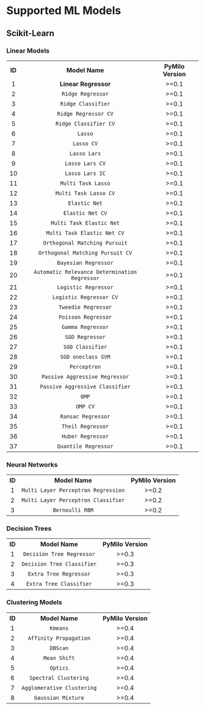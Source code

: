 # Supported ML Models
## Scikit-Learn 
### Linear Models
<table>
	<tr align="center">
		<th>ID</th>
		<th>Model Name</th>
		<th>PyMilo Version</th>
	</tr>
	<tr align="center">
		<td>1</td>
		<td><b>Linear Regressor</b></td>
        <td>>=0.1</td>
	</tr>
	<tr align="center">
		<td>2</td>
		<td><code>Ridge Regressor</code></td>
        <td>>=0.1</td>
	</tr>
	<tr align="center">
		<td>3</td>
		<td><code>Ridge Classifier</code></td>
        <td>>=0.1</td>
	</tr>
	<tr align="center">
		<td>4</td>
		<td><code>Ridge Regressor CV</code></td>
        <td>>=0.1</td>
	</tr>
	<tr align="center">
		<td>5</td>
		<td><code>Ridge Classifier CV</code></td>
        <td>>=0.1</td>
	</tr>
	<tr align="center">
		<td>6</td>
		<td><code>Lasso</code></td>
        <td>>=0.1</td>
	</tr>
	<tr align="center">
		<td>7</td>
		<td><code>Lasso CV</code></td>
        <td>>=0.1</td>
	</tr>
	<tr align="center">
		<td>8</td>
		<td><code>Lasso Lars</code></td>
        <td>>=0.1</td>
	</tr>
	<tr align="center">
		<td>9</td>
		<td><code>Lasso Lars CV</code></td>
        <td>>=0.1</td>
	</tr>
	<tr align="center">
		<td>10</td>
		<td><code>Lasso Lars IC</code></td>
        <td>>=0.1</td>
	</tr>
    <tr align="center">
		<td>11</td>
		<td><code>Multi Task Lasso</code></td>
        <td>>=0.1</td>
	</tr>
    <tr align="center">
		<td>12</td>
		<td><code>Multi Task Lasso CV</code></td>
        <td>>=0.1</td>
	</tr>
    <tr align="center">
		<td>13</td>
		<td><code>Elastic Net</code></td>
        <td>>=0.1</td>
	</tr>
    <tr align="center">
		<td>14</td>
		<td><code>Elastic Net CV</code></td>
        <td>>=0.1</td>
	</tr>
    <tr align="center">
		<td>15</td>
		<td><code>Multi Task Elastic Net</code></td>
        <td>>=0.1</td>
	</tr>
    <tr align="center">
		<td>16</td>
		<td><code>Multi Task Elastic Net CV</code></td>
        <td>>=0.1</td>
	</tr>
    <tr align="center">
		<td>17</td>
		<td><code>Orthogonal Matching Pursuit</code></td>
        <td>>=0.1</td>
	</tr>
    <tr align="center">
		<td>18</td>
		<td><code>Orthogonal Matching Pursuit CV</code></td>
        <td>>=0.1</td>
	</tr>
    <tr align="center">
		<td>19</td>	
		<td><code>Bayesian Regressor</code></td>
        <td>>=0.1</td>
	</tr>
    <tr align="center">
		<td>20</td>
		<td><code>Automatic Relevance Determination Regressor</code></td>
        <td>>=0.1</td>
	</tr>
    <tr align="center">
		<td>21</td>
		<td><code>Logistic Regressor</code></td>
        <td>>=0.1</td>
	</tr>
    <tr align="center">
		<td>22</td>
		<td><code>Logistic Regressor CV</code></td>
        <td>>=0.1</td>
	</tr>
    <tr align="center">
		<td>23</td>
		<td><code>Tweedie Regressor</code></td>
        <td>>=0.1</td>
	</tr>
    <tr align="center">
		<td>24</td>
		<td><code>Poisson Regressor</code></td>
        <td>>=0.1</td>
	</tr>
    <tr align="center">
		<td>25</td>
		<td><code>Gamma Regressor</code></td>
        <td>>=0.1</td>
	</tr>
    <tr align="center">
		<td>26</td>
		<td><code>SGD Regressor</code></td>
        <td>>=0.1</td>
	</tr>
    <tr align="center">
		<td>27</td>
		<td><code>SGD Classifier</code></td>
        <td>>=0.1</td>
	</tr>
    <tr align="center">
		<td>28</td>
		<td><code>SGD oneclass SVM</code></td>
        <td>>=0.1</td>
	</tr>
    <tr align="center">
		<td>29</td>
		<td><code>Perceptron</code></td>
        <td>>=0.1</td>
	</tr>
    <tr align="center">
		<td>30</td>
		<td><code>Passive Aggressive Regressor</code></td>
        <td>>=0.1</td>
	</tr>
    <tr align="center">
		<td>31</td>
		<td><code>Passive Aggressive Classifier</code></td>
        <td>>=0.1</td>
	</tr>
    <tr align="center">
		<td>32</td>
		<td><code>OMP</code></td>
        <td>>=0.1</td>
	</tr>
    <tr align="center">
		<td>33</td>
		<td><code>OMP CV</code></td>
        <td>>=0.1</td>
	</tr>
    <tr align="center">
		<td>34</td>
		<td><code>Ransac Regressor</code></td>
        <td>>=0.1</td>
	</tr>
    <tr align="center">
		<td>35</td>
		<td><code>Theil Regressor</code></td>
        <td>>=0.1</td>
	</tr>
    <tr align="center">
		<td>36</td>
		<td><code>Huber Regressor</code></td>
        <td>>=0.1</td>
	</tr>
    <tr align="center">
		<td>37</td>
		<td><code>Quantile Regressor</code></td>
        <td>>=0.1</td>
	</tr>   
</table>

### Neural Networks
<table>
	<tr align="center">
		<th>ID</th>
		<th>Model Name</th>
        <th>PyMilo Version</th>
	</tr>
	<tr align="center">
		<td>1</td>
		<td><code>Multi Layer Perceptron Regression</code></td>
        <td>>=0.2</td>
	</tr>
	<tr align="center">
		<td>2</td>
		<td><code>Multi Layer Perceptron Classifier</code></td>
        <td>>=0.2</td>
	</tr>
	<tr align="center">
		<td>3</td>
		<td><code>Bernoulli RBM</code></td>
        <td>>=0.2</td>
	</tr>
</table>

### Decision Trees 
<table>
	<tr align="center">
		<th>ID</th>
		<th>Model Name</th>
        <th>PyMilo Version</th>
	</tr>
	<tr align="center">
		<td>1</td>
		<td><code>Decision Tree Regressor</code></td>
        <td>>=0.3</td>
	</tr>
	<tr align="center">
		<td>2</td>
		<td><code>Decision Tree Classifier</code></td>
        <td>>=0.3</td>
	</tr>
	<tr align="center">
		<td>3</td>
		<td><code>Extra Tree Regressor</code></td>
        <td>>=0.3</td>
	</tr>
	<tr align="center">
		<td>4</td>
		<td><code>Extra Tree Classifier</code></td>
        <td>>=0.3</td>
	</tr>
</table>

### Clustering Models
<table>
	<tr align="center">
		<th>ID</th>
		<th>Model Name</th>
		<th>PyMilo Version</th>
	</tr>
	<tr align="center">
		<td>1</td>
		<td><code>Kmeans</code></td>
        <td>>=0.4</td>
	</tr>
	<tr align="center">
		<td>2</td>
		<td><code>Affinity Propagation</code></td>
        <td>>=0.4</td>
	</tr>
	<tr align="center">
		<td>3</td>
		<td><code>DBScan</code></td>
        <td>>=0.4</td>
	</tr>
	<tr align="center">
		<td>4</td>
		<td><code>Mean Shift</code></td>
        <td>>=0.4</td>
	</tr>
	<tr align="center">
		<td>5</td>
		<td><code>Optics</code></td>
        <td>>=0.4</td>
	</tr>
	<tr align="center">
		<td>6</td>
		<td><code>Spectral Clustering</code></td>
        <td>>=0.4</td>
	</tr>
	<tr align="center">
		<td>7</td>
		<td><code>Agglomerative Clustering</code></td>
        <td>>=0.4</td>
	</tr>
	<tr align="center">
		<td>8</td>
		<td><code>Gaussian Mixture</code></td>
        <td>>=0.4</td>
	</tr>
</table>
